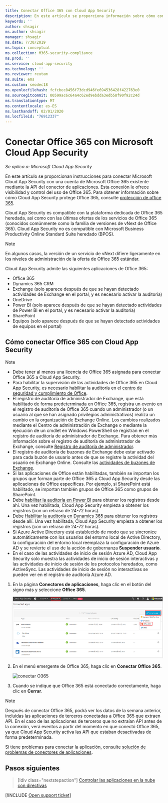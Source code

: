 ```yaml
---
title: Conectar Office 365 con Cloud App Security
description: En este artículo se proporciona información sobre cómo conectar Office 365 con Cloud App Security mediante el conector de API para la visibilidad y el control del uso.
keywords: ''
author: shsagir
ms.author: shsagir
manager: shsagir
ms.date: 7/30/2019
ms.topic: conceptual
ms.collection: M365-security-compliance
ms.prod: ''
ms.service: cloud-app-security
ms.technology: ''
ms.reviewer: reutam
ms.suite: ems
ms.custom: seodec18
ms.openlocfilehash: fcfcbec8456f73dcd946fe694536428f422763e0
ms.sourcegitcommit: 00599ac6c64a4c62ed9ebdda3edb58f90f92c24d
ms.translationtype: MT
ms.contentlocale: es-ES
ms.lasthandoff: 02/01/2020
ms.locfileid: "76912337"
---
```

# <a name="connect-office-365-to-microsoft-cloud-app-security"></a>Conectar Office 365 con Microsoft Cloud App Security

*Se aplica a: Microsoft Cloud App Security*

En este artículo se proporcionan instrucciones para conectar Microsoft Cloud App Security con una cuenta de Microsoft Office 365 existente mediante la API del conector de aplicaciones. Esta conexión le ofrece visibilidad y control del uso de Office 365. Para obtener información sobre cómo Cloud App Security protege Office 365, consulte [protección de office 365](protect-office-365.md).
  
Cloud App Security es compatible con la plataforma dedicada de Office 365 heredada, así como con las últimas ofertas de los servicios de Office 365 (conocidos comúnmente como la familia de versiones de vNext de Office 365).  Cloud App Security no es compatible con Microsoft Business Productivity Online Standard Suite heredado (BPOS).

> [!NOTE]
> En algunos casos, la versión de un servicio de vNext difiere ligeramente en los niveles de administración de la oferta de Office 365 estándar.

Cloud App Security admite las siguientes aplicaciones de Office 365:

- Office 365
- Dynamics 365 CRM
- Exchange (solo aparece después de que se hayan detectado actividades de Exchange en el portal, y es necesario activar la auditoría)
- OneDrive
- Power BI (solo aparece después de que se hayan detectado actividades de Power BI en el portal, y es necesario activar la auditoría)
- SharePoint
- Equipos (solo aparece después de que se hayan detectado actividades de equipos en el portal)

## <a name="how-to-connect-office-365-to-cloud-app-security"></a>Cómo conectar Office 365 con Cloud App Security  

> [!NOTE]
>
>- Debe tener al menos una licencia de Office 365 asignada para conectar Office 365 a Cloud App Security.
>- Para habilitar la supervisión de las actividades de Office 365 en Cloud App Security, es necesario habilitar la auditoría en el [centro de seguridad y cumplimiento de Office](https://support.microsoft.com/help/4026501/office-auditing-in-office-365-for-admins).
>- El registro de auditoría de administrador de Exchange, que está habilitado de forma predeterminada en Office 365, registra un evento en el registro de auditoría de Office 365 cuando un administrador (o un usuario al que se han asignado privilegios administrativos) realiza un cambio en la organización de Exchange Online. Los cambios realizados mediante el Centro de administración de Exchange o mediante la ejecución de un cmdlet en Windows PowerShell se registran en el registro de auditoría de administrador de Exchange. Para obtener más información sobre el registro de auditoría de administrador de Exchange, consulte [Registro de auditoría de administrador](https://docs.microsoft.com/exchange/security-and-compliance/exchange-auditing-reports/view-administrator-audit-log).
>- El registro de auditoría de buzones de Exchange debe estar activado para cada buzón de usuario antes de que se registre la actividad del usuario en Exchange Online. Consulte las [actividades de buzones de Exchange](https://support.office.com/article/Search-the-audit-log-in-the-Office-365-Security-Compliance-Center-0d4d0f35-390b-4518-800e-0c7ec95e946c).
>- Si las aplicaciones de Office están habilitadas, también se importan los grupos que forman parte de Office 365 a Cloud App Security desde las aplicaciones de Office específicas. Por ejemplo, si SharePoint está habilitado, se importan también grupos de Office 365 como grupos de SharePoint.
>- Debe [habilitar la auditoría en Power BI](https://powerbi.microsoft.com/documentation/powerbi-admin-auditing/) para obtener los registros desde ahí. Una vez habilitada, Cloud App Security empieza a obtener los registros (con un retraso de 24-72 horas).
>- Debe [Habilitar la auditoría en Dynamics 365](https://docs.microsoft.com/dynamics365/customer-engagement/admin/enable-use-comprehensive-auditing#enable-auditing) para obtener los registros desde allí. Una vez habilitada, Cloud App Security empieza a obtener los registros (con un retraso de 24-72 horas).
>- Si Azure Active Directory está establecido de modo que se sincronice automáticamente con los usuarios del entorno local de Active Directory, la configuración del entorno local reemplaza la configuración de Azure AD y se revierte el uso de la acción de gobernanza **Suspender usuario**.
>- En el caso de las actividades de inicio de sesión Azure AD, Cloud App Security solo muestra las actividades de inicio de sesión interactivas y las actividades de inicio de sesión de los protocolos heredados, como ActiveSync. Las actividades de inicio de sesión no interactivas se pueden ver en el registro de auditoría Azure AD.

1. En la página **Conectores de aplicaciones**, haga clic en el botón del signo más y seleccione **Office 365**.

    ![conectar O365](media/connect-0365.png)

2. En el menú emergente de Office 365, haga clic en **Conectar Office 365**.

    ![conectar O365](media/office-connect.png)

3. Cuando se indique que Office 365 está conectado correctamente, haga clic en **Cerrar**.

> [!NOTE]
> Después de conectar Office 365, podrá ver los datos de la semana anterior, incluidas las aplicaciones de terceros conectadas a Office 365 que extraen API. En el caso de las aplicaciones de terceros que no extraían API antes de la conexión, verá eventos a partir del momento en que conectó Office 365, ya que Cloud App Security activa las API que estaban desactivadas de forma predeterminada.

Si tiene problemas para conectar la aplicación, consulte [solución de problemas de conectores de aplicaciones](troubleshooting-api-connectors-using-error-messages.md).

## <a name="next-steps"></a>Pasos siguientes

> [!div class="nextstepaction"]
> [Controlar las aplicaciones en la nube con directivas](control-cloud-apps-with-policies.md)

[!INCLUDE [Open support ticket](includes/support.md)]
